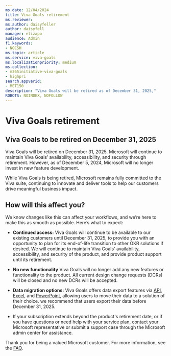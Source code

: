 ```yaml
---
ms.date: 12/04/2024
title: Viva Goals retirement
ms.reviewer: 
ms.author: daisyfeller
author: daisyfell
manager: elizapo
audience: Admin
f1.keywords:
- NOCSH
ms.topic: article
ms.service: viva-goals
ms.localizationpriority: medium
ms.collection:  
- m365initiative-viva-goals
- highpri  
search.appverid:
- MET150
description: "Viva Goals will be retired as of December 31, 2025,"
ROBOTS: NOINDEX, NOFOLLOW
---
```


# Viva Goals retirement

## Viva Goals to be retired on December 31, 2025

Viva Goals will be retired on December 31, 2025. Microsoft will continue to maintain Viva Goals’ availability, accessibility, and security through retirement. However, as of December 5, 2024, Microsoft will no longer invest in new feature development.

While Viva Goals is being retired, Microsoft remains fully committed to the Viva suite, continuing to innovate and deliver tools to help our customers drive meaningful business impact.

## How will this affect you?

We know changes like this can affect your workflows, and we’re here to make this as smooth as possible. Here’s what to expect:

- **Continued access:** Viva Goals will continue to be available to our existing customers until December 31, 2025, to provide you with an opportunity to plan for its end-of-life transition to other OKR solutions if desired. We will continue to maintain Viva Goals' availability, accessibility, and security of the product, and provide product support until its retirement.

- **No new functionality** Viva Goals will no longer add any new features or functionality to the product. All current design change requests (DCRs) will be closed and no new DCRs will be accepted.

- **Data migration options:** Viva Goals offers data export features via [API](/graph/api/goals-post-exportjobs?view=graph-rest-beta&tabs=http), [Excel](/viva/goals/explorer#save-and-export), and [PowerPoint](https://support.microsoft.com/topic/engage-with-viva-goals-365500a4-0599-41cd-bc86-09bef4206284), allowing users to move their data to a solution of their choice. we recommend that users export their data before December 31, 2025.

- If your subscription extends beyond the product's retirement date, or if you have questions or need help with your service plan, contact your Microsoft representative or submit a support case through the Microsoft admin center for assistance.

Thank you for being a valued Microsoft customer. For more information, see the [FAQ](goals-retirement-faq.md).
